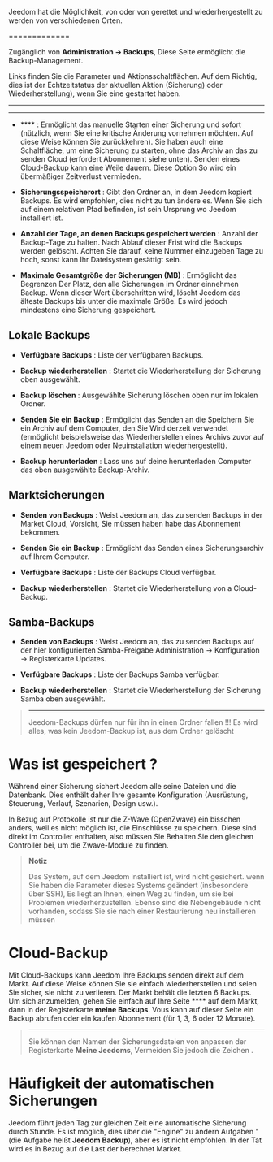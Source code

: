 Jeedom hat die Möglichkeit, von oder von gerettet und wiederhergestellt zu werden
von verschiedenen Orten.

 
=============

Zugänglich von **Administration → Backups**, Diese Seite ermöglicht die
Backup-Management.

Links finden Sie die Parameter und Aktionsschaltflächen. Auf dem
Richtig, dies ist der Echtzeitstatus der aktuellen Aktion (Sicherung)
oder Wiederherstellung), wenn Sie eine gestartet haben.

**** 
---------------

-   **** : Ermöglicht das manuelle Starten einer Sicherung und
    sofort (nützlich, wenn Sie eine kritische Änderung vornehmen möchten.
    Auf diese Weise können Sie zurückkehren). Sie haben auch eine
    Schaltfläche, um eine Sicherung zu starten, ohne das Archiv an das zu senden
    Cloud (erfordert Abonnement siehe unten). Senden eines
    Cloud-Backup kann eine Weile dauern. Diese Option
    So wird ein übermäßiger Zeitverlust vermieden.

-   **Sicherungsspeicherort** : Gibt den Ordner an, in dem
    Jeedom kopiert Backups. Es wird empfohlen, dies nicht zu tun
    ändere es. Wenn Sie sich auf einem relativen Pfad befinden, ist sein Ursprung
    wo Jeedom installiert ist.

-   **Anzahl der Tage, an denen Backups gespeichert werden** : Anzahl der
    Backup-Tage zu halten. Nach Ablauf dieser Frist wird die
    Backups werden gelöscht. Achten Sie darauf, keine Nummer einzugeben
    Tage zu hoch, sonst kann Ihr Dateisystem
    gesättigt sein.

-   **Maximale Gesamtgröße der Sicherungen (MB)** : Ermöglicht das Begrenzen
    Der Platz, den alle Sicherungen im Ordner einnehmen
    Backup. Wenn dieser Wert überschritten wird, löscht Jeedom das
    älteste Backups bis unter die
    maximale Größe. Es wird jedoch mindestens eine Sicherung gespeichert.

**Lokale Backups** 
-----------------------

-   **Verfügbare Backups** : Liste der verfügbaren Backups.

-   **Backup wiederherstellen** : Startet die Wiederherstellung der Sicherung
    oben ausgewählt.

-   **Backup löschen** : Ausgewählte Sicherung löschen
    oben nur im lokalen Ordner.

-   **Senden Sie ein Backup** : Ermöglicht das Senden an die
    Speichern Sie ein Archiv auf dem Computer, den Sie
    Wird derzeit verwendet (ermöglicht beispielsweise das Wiederherstellen eines Archivs
    zuvor auf einem neuen Jeedom oder Neuinstallation wiederhergestellt).

-   **Backup herunterladen** : Lass uns auf deine herunterladen
    Computer das oben ausgewählte Backup-Archiv.

**Marktsicherungen** 
----------------------

-   **Senden von Backups** : Weist Jeedom an, das zu senden
    Backups in der Market Cloud, Vorsicht, Sie müssen haben
    habe das Abonnement bekommen.

-   **Senden Sie ein Backup** : Ermöglicht das Senden eines
    Sicherungsarchiv auf Ihrem Computer.

-   **Verfügbare Backups** : Liste der Backups
    Cloud verfügbar.

-   **Backup wiederherstellen** : Startet die Wiederherstellung von a
    Cloud-Backup.

**Samba-Backups** 
---------------------

-   **Senden von Backups** : Weist Jeedom an, das zu senden
    Backups auf der hier konfigurierten Samba-Freigabe
    Administration → Konfiguration → Registerkarte Updates.

-   **Verfügbare Backups** : Liste der Backups
    Samba verfügbar.

-   **Backup wiederherstellen** : Startet die Wiederherstellung der Sicherung
    Samba oben ausgewählt.

> ****
>
> Jeedom-Backups dürfen nur für ihn in einen Ordner fallen !!! Es wird alles, was kein Jeedom-Backup ist, aus dem Ordner gelöscht


Was ist gespeichert ? 
==============================

Während einer Sicherung sichert Jeedom alle seine Dateien und die
Datenbank. Dies enthält daher Ihre gesamte Konfiguration
(Ausrüstung, Steuerung, Verlauf, Szenarien, Design usw.).

In Bezug auf Protokolle ist nur die Z-Wave (OpenZwave) ein bisschen
anders, weil es nicht möglich ist, die Einschlüsse zu speichern.
Diese sind direkt im Controller enthalten, also müssen Sie
Behalten Sie den gleichen Controller bei, um die Zwave-Module zu finden.

> **Notiz**
>
> Das System, auf dem Jeedom installiert ist, wird nicht gesichert. wenn
> Sie haben die Parameter dieses Systems geändert (insbesondere über SSH),
> Es liegt an Ihnen, einen Weg zu finden, um sie bei Problemen wiederherzustellen. Ebenso sind die Nebengebäude nicht vorhanden, sodass Sie sie nach einer Restaurierung neu installieren müssen

Cloud-Backup 
================

Mit Cloud-Backups kann Jeedom Ihre Backups senden
direkt auf dem Markt. Auf diese Weise können Sie sie einfach wiederherstellen
und seien Sie sicher, sie nicht zu verlieren. Der Markt behält die letzten 6
Backups. Um sich anzumelden, gehen Sie einfach auf Ihre Seite
**** auf dem Markt, dann in der Registerkarte **meine Backups**. Vous
kann auf dieser Seite ein Backup abrufen oder ein kaufen
Abonnement (für 1, 3, 6 oder 12 Monate).

> ****
>
> Sie können den Namen der Sicherungsdateien von anpassen
> der Registerkarte **Meine Jeedoms**, Vermeiden Sie jedoch die Zeichen
> .

Häufigkeit der automatischen Sicherungen 
======================================

Jeedom führt jeden Tag zur gleichen Zeit eine automatische Sicherung durch
Stunde. Es ist möglich, dies über die &quot;Engine&quot; zu ändern
Aufgaben &quot;(die Aufgabe heißt **Jeedom Backup**), aber es ist nicht
empfohlen. In der Tat wird es in Bezug auf die Last der berechnet
Market.
